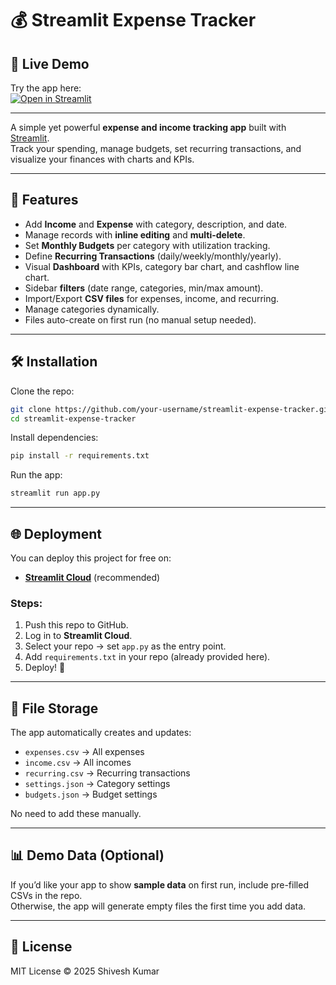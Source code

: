 # 💰 Streamlit Expense Tracker

## 🚀 Live Demo

Try the app here:  
[![Open in Streamlit](https://static.streamlit.io/badges/streamlit_badge_black_white.svg)](https://your-username-your-repo-name.streamlit.app)

---

A simple yet powerful **expense and income tracking app** built with [Streamlit](https://streamlit.io/).  
Track your spending, manage budgets, set recurring transactions, and visualize your finances with charts and KPIs.

---

## 🚀 Features
- Add **Income** and **Expense** with category, description, and date.
- Manage records with **inline editing** and **multi-delete**.
- Set **Monthly Budgets** per category with utilization tracking.
- Define **Recurring Transactions** (daily/weekly/monthly/yearly).
- Visual **Dashboard** with KPIs, category bar chart, and cashflow line chart.
- Sidebar **filters** (date range, categories, min/max amount).
- Import/Export **CSV files** for expenses, income, and recurring.
- Manage categories dynamically.
- Files auto-create on first run (no manual setup needed).

---

## 🛠️ Installation
Clone the repo:
```bash
git clone https://github.com/your-username/streamlit-expense-tracker.git
cd streamlit-expense-tracker
```
Install dependencies:
```bash
pip install -r requirements.txt
```
Run the app:
```bash
streamlit run app.py
```

---

## 🌐 Deployment

You can deploy this project for free on:

- **[Streamlit Cloud](https://share.streamlit.io)** (recommended)

### Steps:
1. Push this repo to GitHub.
2. Log in to **Streamlit Cloud**.
3. Select your repo → set `app.py` as the entry point.
4. Add `requirements.txt` in your repo (already provided here).
5. Deploy! 🎉

---

## 📂 File Storage

The app automatically creates and updates:

- `expenses.csv` → All expenses  
- `income.csv` → All incomes  
- `recurring.csv` → Recurring transactions  
- `settings.json` → Category settings  
- `budgets.json` → Budget settings  

No need to add these manually.  

---

## 📊 Demo Data (Optional)

If you’d like your app to show **sample data** on first run, include pre-filled CSVs in the repo.  
Otherwise, the app will generate empty files the first time you add data.  

---

## 📜 License

MIT License © 2025 Shivesh Kumar

